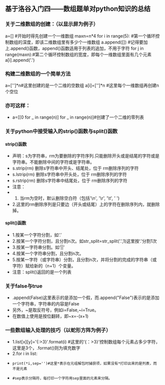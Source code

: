## 基于洛谷入门四——数组题单对python知识的总结
### 关于二维数组的创建：（以显示屏为例子）
 a=[] #开始时得先创建一个一维数组
 maxn=n*4 
 for i in range(5): #第一个循环控制数组的深度，即该二维数组里有多少个一维数组
     a.append([]) #记得要加上.append()函数，append()函数适用于列表的追加，不用于字符
     for j in range(maxn):#第二个循环控制数组的宽度，即每个一维数组里面有几个元素
         a[i].append('.') 
### 构建二维数组的一个简单方法
a=['']*n#这里创建的是一个二维的空数组
a[i]=['']*n #这里每个一维数组再创建n个空位
### 亦可这样：
- a=[[0 for _ in range(n)] for _ in range(n)]#创建了一个二维的零列表

### 关于python中接受输入的strip()函数与split()函数
#### strip()函数
- 声明：s为字符串，rm为要删除的字符序列.只能删除开头或是结尾的字符或是字符串。不能删除中间的字符或是字符串。
- s.strip(rm)        删除s字符串中开头、结尾处，位于 rm删除序列的字符
- s.lstrip(rm)       删除s字符串中开头处，位于 rm删除序列的字符
- s.rstrip(rm)      删除s字符串中结尾处，位于 rm删除序列的字符
- 注意：
- 1. 当rm为空时，默认删除空白符（包括'\n', '\r',  '\t',  ' ')
- 2.这里的rm删除序列是只要边（开头或结尾）上的字符在删除序列内，就删除掉。
#### split()函数
- 1.按某一个字符分割，如‘.’
- 2.按某一个字符分割，且分割n次。如str_split=str_split('.',1)这里按‘.’分割1次
- 3.按某一字符串分割。如‘||’
- 4.按某一个字符串分割，且分割n次。
- 5.按某一字符（或字符串）分割，且分割n次，并将分割的完成的字符串（或字符）赋给新的（n+1）个变量。
- 注意：split()返回的是一个列表

### 关于false与true
- .append(False)这里表示的是添加一个假，而.append("False")表示的是添加一个字符串，字符串的内容是False
- 另外，~是取反符号，例如i=False,~i=True。
- 在数值上使用是按位翻转，即~x=-(x+1)
### 一些数组输入处理的技巧（以蛇形方阵为例子）
- 1.list[x][y]='{:>3}'.format(i) #这里的'{：>3}'控制数组每个元素占多少字符，这里是3个，.format()则为填充数字
- 2.for i in list:
-     print(*i,sep='')#这里*表示在元组解包时捕获项，如果没有*打印出来的是列表，而不是元素
-     #sep表示分隔符，每打印一个字符用sep里面的元素来分隔。
